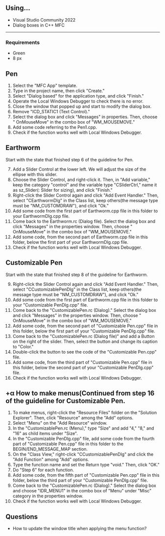## Using...
- Visual Studio Community 2022
- Dialog boxes in C++ MFC



-------
### Requirements
- Green
- 8 px

## Pen
1. Select the "MFC App" template.
2. Type in the project name, then click "Create."
3. Select "Dialog based" for the application type, and click "Finish."
4. Operate the Local Windows Debugger to check there is no error.
5. Close the window that popped up and start to modify the dialog box.
6. Remove "ICD_STATIC1 (Text Control)."
7. Select the dialog box and click "Messages" in properties. Then, choose "<Add> OnMouseMove" in the combo box of "WM_MOUSEMOVE."
8. Add some code referring to the Pen1.cpp.
9. Check if the function works well with Local Windows Debugger.

## Earthworm
Start with the state that finished step 6 of the guideline for Pen.
<ol start="7">
  <li>Add a Slider Control at the lower left. We will adjust the size of the ellipse with this slider.</li>
  <li>Choose the Slider Control, and right-click it. Then, in "Add variable," keep the category "control" and the variable type "CSliderCtrl," name it as sz_Slider(: Slider for sizing), and click "Finish."</li> 
  <li>Right-click the Slider Control again and click "Add Event Handler." Then, select "CEarthwormDlg" in the Class list, keep others(the message type must be "NM_CUSTOMDRAW"), and click "Ok."</li>
  <li>Add some code from the first part of Earthworm.cpp file in this folder to your EarthwormDlg.cpp file.</li>
  <li>Come back to the Earthworm.rc (Dialog file). Select the dialog box and click "Messages" in the properties window. Then, choose "<Add> OnMouseMove" in the combo box of "WM_MOUSEMOVE."</li>
  <li>Add some code, from the second part of Earthworm.cpp file in this folder, below the first part of your EarthwormDlg.cpp file.</li>
  <li>Check if the function works well with Local Windows Debugger.</li>
</ol>

  
## Customizable Pen
Start with the state that finished step 8 of the guideline for Earthworm.
<ol start="9">
  <li>Right-click the Slider Control again and click "Add Event Handler." Then, select "CCustomizablePenDlg" in the Class list, keep others(the message type must be "NM_CUSTOMDRAW"), and click "Ok."</li>
  <li>Add some code from the first part of Earthworm.cpp file in this folder to your "Customizable PenDlg.cpp" file.</li>
  <li>Come back to the "CustomizablePen.rc (Dialog)." Select the dialog box and click "Messages" in the properties window. Then, choose "<Add> OnMouseMove" in the combo box of "WM_MOUSEMOVE."</li>
  <li>Add some code, from the second part of "Customizable Pen.cpp" file in this folder, below the first part of your "Customizable PenDlg.cpp" file.</li>
  <li>Come back to the "CustomizablePen.rc (Dialog file)" and add a Button on the right of the slider. Then, select the button and change its caption to "Color."</li>
  <li>Double-click the button to see the code of the "Customizable Pen.cpp" file.</li>
  <li>Add some code, from the third part of "Customizable Pen.cpp" file in this folder, below the second part of your "Customizable PenDlg.cpp" file.</li>
  <li>Check if the function works well with Local Windows Debugger.</li>
</ol>
  
  
  

## +α How to make menus(Continued from step 16 of the guideline for Customizable Pen.
  1. To make menus, right-click the "Resource Files" folder on the "Solution Explorer". Then, click "Resource" among the "Add" options.
  2. Select "Menu" on the "Add Resource" window.
  3. In the "CustomizablePen.rc (Menu)," type "Size" and add "4," "8," and "16" as child items under "Size".
  4. In the "Customizable PenDlg.cpp" file, add some code from the fourth part of "Customizable Pen.cpp" file in this folder to the BEGIN/END_MESSAGE_MAP section.
  5. On the "Class View," right-click "CCustomizablePenDlg" and click the "Add Function" among "Add" options.
  6. Type the function name and set the Return type "void." Then, click "OK."
  7. Do "Step 6" for each function.
  8. Add some code, from the fifth part of "Customizable Pen.cpp" file in this folder, below the third part of your "Customizable PenDlg.cpp" file.
  9. Come back to the "CustomizablePen.rc (Dialog)." Select the dialog box and choose "IDR_MENU1" in the combo box of "Menu" under "Misc" category in the properties window.
  10. Check if the function works well with Local Windows Debugger.
  
  
## Questions
  - How to update the window title when applying the menu function?
